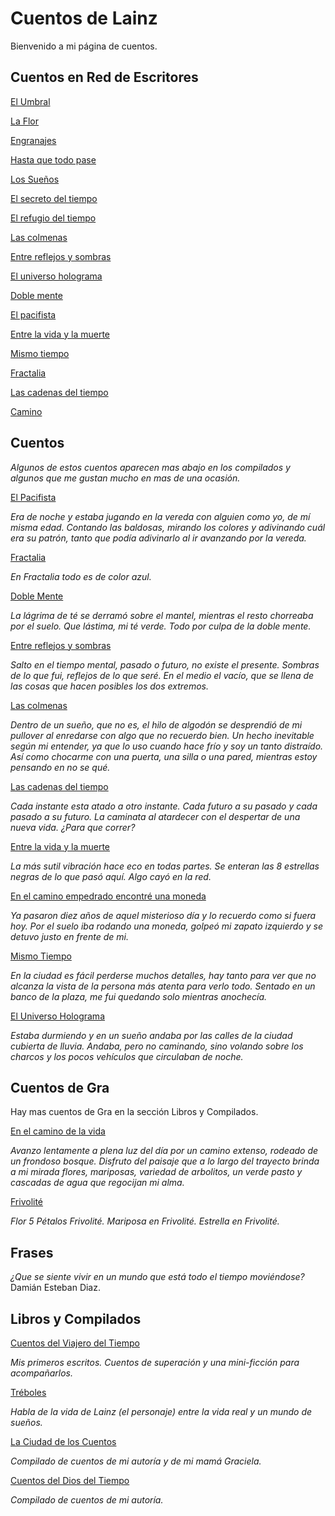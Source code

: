 # Cuentos de Lainz
Bienvenido a mi página de cuentos.

## Cuentos en Red de Escritores

[El Umbral](https://www.dunken.org/convocatoria/single.php?id=38379)

[La Flor](https://www.dunken.org/convocatoria/single.php?id=38378)

[Engranajes](https://www.dunken.org/convocatoria/single.php?id=27804)

[Hasta que todo pase](https://www.dunken.org/convocatoria/single.php?id=19423)

[Los Sueños](https://www.dunken.org/convocatoria/single.php?id=17193)

[El secreto del tiempo](https://www.dunken.org/convocatoria/single.php?id=14953)

[El refugio del tiempo](https://www.dunken.org/convocatoria/single.php?id=9545)

[Las colmenas](https://www.dunken.org/convocatoria/single.php?id=9256)

[Entre reflejos y sombras](https://www.dunken.org/convocatoria/single.php?id=9255)

[El universo holograma](https://www.dunken.org/convocatoria/single.php?id=9253)

[Doble mente](https://www.dunken.org/convocatoria/single.php?id=9252)

[El pacifista](https://www.dunken.org/convocatoria/single.php?id=9251)

[Entre la vida y la muerte](https://www.dunken.org/convocatoria/single.php?id=9250)

[Mismo tiempo](https://www.dunken.org/convocatoria/single.php?id=2317)

[Fractalia](https://www.dunken.org/convocatoria/single.php?id=6591)

[Las cadenas del tiempo](https://www.dunken.org/convocatoria/single.php?id=2318)

[Camino](https://www.dunken.org/convocatoria/single.php?id=2315)

## Cuentos
*Algunos de estos cuentos aparecen mas abajo en los compilados y algunos que me gustan mucho en mas de una ocasión.*

[El Pacifista](/cuentos/el-pacifista/)

*Era de noche y estaba jugando en la vereda con alguien como yo, de mí misma edad. Contando las baldosas, mirando los colores y adivinando cuál era su patrón, tanto que podía adivinarlo al ir avanzando por la vereda.*

[Fractalia](/cuentos/fractalia/)

*En Fractalia todo es de color azul.*

[Doble Mente](/cuentos/doble-mente/)

*La lágrima de té se derramó sobre el mantel, mientras el resto chorreaba por el suelo. Que lástima, mi té verde. Todo por culpa de la doble mente.*

[Entre reflejos y sombras](/cuentos/entre-reflejos-y-sombras/)

*Salto en el tiempo mental, pasado o futuro, no existe el presente. Sombras de lo que fui, reflejos de lo que seré. En el medio el vacío, que se llena de las cosas que hacen posibles los dos extremos.*

[Las colmenas](/cuentos/las-colmenas/)

*Dentro de un sueño, que no es, el hilo de algodón se desprendió de mi pullover al enredarse con algo que no recuerdo bien. Un hecho inevitable según mi entender, ya que lo uso cuando hace frío y soy un tanto distraído. Así como chocarme con una puerta, una silla o una pared, mientras estoy pensando en no se qué.*

[Las cadenas del tiempo](/cuentos/las-cadenas-del-tiempo/)

*Cada instante esta atado a otro instante. Cada futuro a su pasado y cada pasado a su futuro. La caminata al atardecer con el despertar de una nueva vida. ¿Para que correr?*

[Entre la vida y la muerte](/cuentos/entre-la-vida-y-la-muerte/)

*La más sutil vibración hace eco en todas partes. Se enteran las 8 estrellas negras de lo que pasó aquí. Algo cayó en la red.*

[En el camino empedrado encontré una moneda](/cuentos/en-el-camino-empedrado-encontre-una-moneda/)

*Ya pasaron diez años de aquel misterioso día y lo recuerdo como si fuera hoy. Por el suelo iba rodando una moneda, golpeó mi zapato izquierdo y se detuvo justo en frente de mi.*

[Mismo Tiempo](/cuentos/mismo-tiempo/)

*En la ciudad es fácil perderse muchos detalles, hay tanto para ver que no alcanza la vista de la persona más atenta para verlo todo. Sentado en un banco de la plaza, me fui quedando solo mientras anochecía.*

[El Universo Holograma](/cuentos/el-universo-holograma/)

*Estaba durmiendo y en un sueño andaba por las calles de la ciudad cubierta de lluvia. Andaba, pero no caminando, sino volando sobre los charcos y los pocos vehículos que circulaban de noche.*

## Cuentos de Gra

Hay mas cuentos de Gra en la sección Libros y Compilados.

[En el camino de la vida](/cuentos/en-el-camino-de-la-vida)

*Avanzo lentamente a plena luz del día por un camino extenso, rodeado de un frondoso bosque. Disfruto del paisaje que a lo largo del trayecto brinda a mi mirada flores, mariposas, variedad de arbolitos, un verde pasto y cascadas de agua que regocijan mi alma.*

[Frivolité](/cuentos/frivolite)

*Flor 5 Pétalos Frivolité. Mariposa en Frivolité. Estrella en Frivolité.*

## Frases

*¿Que se siente vivir en un mundo que está todo el tiempo moviéndose?* Damián Esteban Diaz.

## Libros y Compilados
[Cuentos del Viajero del Tiempo](/cuentos/cuentos-del-viajero-del-tiempo/)

*Mis primeros escritos. Cuentos de superación y una mini-ficción para acompañarlos.*

[Tréboles](/cuentos/treboles/)

*Habla de la vida de Lainz (el personaje) entre la vida real y un mundo de sueños.*

[La Ciudad de los Cuentos](/cuentos/la-ciudad-de-los-cuentos/)

*Compilado de cuentos de mi autoría y de mi mamá Graciela.*

[Cuentos del Dios del Tiempo](/cuentos/cuentos-del-dios-del-tiempo/)

*Compilado de cuentos de mi autoría.*
